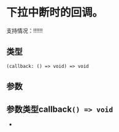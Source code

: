 # 下拉中断时的回调。
支持情况：!!!!!!
## 类型[​](usePullIntercept.html#类型)
```tsx
(callback: () => void) => void
```

## 参数[​](usePullIntercept.html#参数)
参数类型callback`() => void`
- 
-
